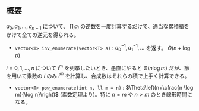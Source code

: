 ## 概要

$a_0, a_1, \ldots, a_{n-1}$ について、 $\prod_i a_i$ の逆数を一度計算するだけで、適当な累積積をかけて全ての逆元を得られる。

- `vector<T> inv_enumerate(vector<T> a)` : $a_0^{-1}, a_1^{-1}, \ldots$ を返す。 $\Theta(n + \log p)$

$i=0, 1, \ldots, n$ について $i^m$ を列挙したいとき、愚直にやると $\Theta(n \log m)$ だが、篩を用いて素数の $i$ のみ $i^m$ を計算し、合成数はそれらの積で上手く計算できる。

- `vector<T> pow_enumerate(int n, ll m = n)` : $\Theta\left(n+\cfrac{n \log m}{\log n}\right)$ (素数定理より)。特に $n=m$ や $n>m$ のとき線形時間になる。
